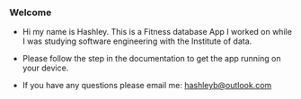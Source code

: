 ### Welcome #### 

 - Hi my name is Hashley. This is a Fitness database App I worked on while I was studying software engineering with the Institute of data.

 - Please follow the step in the documentation to get the app running on your device.

 - If you have any questions please email me: hashleyb@outlook.com